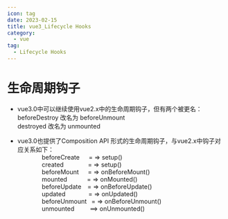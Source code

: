 ```yaml
---
icon: tag
date: 2023-02-15
title: vue3_Lifecycle Hooks
category:
  - vue
tag:
  - Lifecycle Hooks
---
```



# 生命周期钩子

+ vue3.0中可以继续使用vue2.x中的生命周期钩子，但有两个被更名：  
  beforeDestroy 改名为 beforeUnmount  
  destroyed 改名为 unmounted

+ vue3.0也提供了Composition API 形式的生命周期钩子，与vue2.x中钩子对应关系如下：  
&emsp;&emsp;&emsp;&emsp;beforeCreate&ensp;&ensp;&ensp;= => setup()  
&emsp;&emsp;&emsp;&emsp;created&ensp;&ensp;&ensp;&ensp;&ensp;&ensp;&ensp;&ensp;= => setup()  
&emsp;&emsp;&emsp;&emsp;beforeMount&ensp;&ensp;&ensp;= => onBeforeMount()  
&emsp;&emsp;&emsp;&emsp;mounted&ensp;&ensp;&ensp;&ensp;&ensp;&ensp; = => onMounted()    
&emsp;&emsp;&emsp;&emsp;beforeUpdate&ensp;&ensp;= => onBeforeUpdate()  
&emsp;&emsp;&emsp;&emsp;updated&ensp;&ensp;&ensp;&ensp;&ensp;&ensp;&ensp; = => onUpdated()  
&emsp;&emsp;&emsp;&emsp;beforeUnmount &ensp;= => onBeforeUnmount()  
&emsp;&emsp;&emsp;&emsp;unmounted  &ensp;&ensp;&ensp;&ensp;  ==> onUnmounted()  